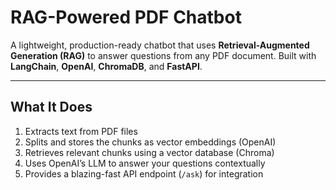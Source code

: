 # RAG-Powered PDF Chatbot

A lightweight, production-ready chatbot that uses **Retrieval-Augmented Generation (RAG)** to answer questions from any PDF document. Built with **LangChain**, **OpenAI**, **ChromaDB**, and **FastAPI**.

---

##  What It Does

1. Extracts text from PDF files
2. Splits and stores the chunks as vector embeddings (OpenAI)
3. Retrieves relevant chunks using a vector database (Chroma)
4. Uses OpenAI’s LLM to answer your questions contextually
5. Provides a blazing-fast API endpoint (`/ask`) for integration

